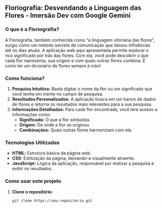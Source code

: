 ## Floriografia: Desvendando a Linguagem das Flores - Imersão Dev com Google Gemini

### O que é a Floriografia?

A Floriografia, também conhecida como "a linguagem vitoriana das flores", surgiu como um método secreto de comunicação que deixou influências até os dias atuais. A aplicação web aqui apresentada permite explorar o rico significado por trás das flores. Com ela, você pode descobrir o que cada flor representa, sua origem e com quais outras flores combina. É como ter um dicionário de flores sempre à mão!

### Como funciona?

1. **Pesquisa Intuitiva:** Basta digitar o nome da flor ou um significado que você tenha em mente no campo de pesquisa.
2. **Resultados Personalizados:** A aplicação busca em um banco de dados de flores e retorna os resultados mais relevantes para a sua pesquisa.
3. **Informações Detalhadas:** Para cada flor encontrada, você terá acesso a informações como:
   * **Significado:** O que a flor simboliza.
   * **Origem:** De onde a flor se originou.
   * **Combinações:** Quais outras flores harmonizam com ela.

### Tecnologias Utilizadas

* **HTML:** Estrutura básica da página web.
* **CSS:** Estilização da página, deixando-a visualmente atraente.
* **JavaScript:** Lógica da aplicação, responsável por realizar a pesquisa e exibir os resultados.

### Como usar este projeto

1. **Clone o repositório:**
   ```bash
   git clone https://seu-repositorio.git
